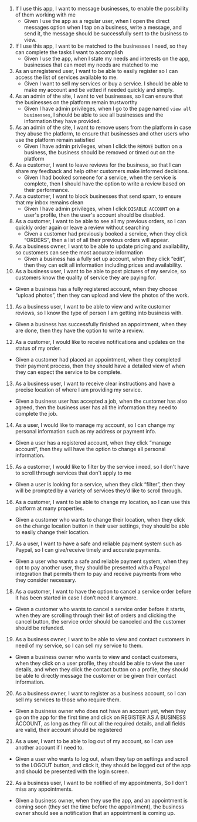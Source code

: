 1. If I use this app, I want to message businesses, to enable the possibility of them working with me
   * Given I use the app as a regular user, when I open the direct messages option when I tap on a business, write a message, and send it, the message should be successfully sent to the business to view.
2. If I use this app, I want to be matched to the businesses I need, so they can complete the tasks I want to accomplish
   * Given I use the app, when I state my needs and interests on the app, businesses that can meet my needs are matched to me
3. As an unregistered user, I want to be able to easily register so I can access the list of services available to me. 
   * Given I want to sell my services or buy a service. I should be able to make my account and be vetted if needed quickly and simply.
4. As an admin of the site, I want to vet businesses, so I can ensure that the businesses on the platform remain trustworthy
   * Given I have admin privileges, when I go to the page named `view all businesses`, I should be able to see all businesses and the information they have provided.
5. As an admin of the site, I want to remove users from the platform in case they abuse the platform, to ensure that businesses and other users who use the platform remain satisfied
   * Given I have admin privileges, when I click the `REMOVE` button on a business, the business should be removed or timed out on the platform
6. As a customer, I want to leave reviews for the business, so that I can share my feedback and help other customers make informed decisions.  
   * Given I had booked someone for a service, when the service is complete, then I should have the option to write a review based on their performance.
7. As a customer, I want to block businesses that send spam, to ensure that my inbox remains clean
   * Given I have admin privileges, when I click `DISABLE ACCOUNT` on a user's profile, then the user's account should be disabled.
8. As a customer, I want to be able to see all my previous orders, so I can quickly order again or leave a review without searching
   * Given a customer had previously booked a service, when they click “ORDERS”, then a list of all their previous orders will appear.
9. As a business owner, I want to be able to update pricing and availability, so customers can see the most accurate information
   * Given a business has a fully set up account, when they click “edit”, then they can edit all information including prices and availability.
10. As a business user, I want to be able to post pictures of my service, so customers know the quality of service they are paying for.
   * Given a business has a fully registered account, when they choose “upload photos”, then they can upload and view the photos of the work.
11. As a business user, I want to be able to view and write customer reviews, so I know the type of person I am getting into business with.
   * Given a business has successfully finished an appointment, when they are done, then they have the option to write a review.
12. As a customer, I would like to receive notifications and updates on the status of my order.
   * Given a customer had placed an appointment, when they completed their payment process, then they should have a detailed view of when they can expect the service to be complete.
13. As a business user, I want to receive clear instructions and have a precise location of where I am providing my service.
   * Given a business user has accepted a job, when the customer has also agreed, then the business user has all the information they need to complete the job.
14. As a user, I would like to manage my account, so I can change my personal information such as my address or payment info.
   * Given a user has a registered account, when they click “manage account”, then they will have the option to change all personal information.
15. As a customer, I would like to filter by the service i need, so I don't have to scroll through services that don't apply to me
   * Given a user is looking for a service, when they click “filter”, then they will be prompted by a variety of services they’d like to scroll through.
16. As a customer, I want to be able to change my location, so I can use this platform at many properties.
   * Given a customer who wants to change their location, when they click on the change location button in their user settings, they should be able to easily change their location.
17. As a user, I want to have a safe and reliable payment system such as Paypal, so I can give/receive timely and accurate payments.
   * Given a user who wants a safe and reliable payment system, when they opt to pay another user, they should be presented with a Paypal integration that permits them to pay and receive payments from who they consider necessary.
18. As a customer, I want to have the option to cancel a service order before it has been started in case I don’t need it anymore. 
   * Given a customer who wants to cancel a service order before it starts, when they are scrolling through their list of orders and clicking the cancel button, the service order should be canceled and the customer should be refunded.
19. As a business owner, I want to be able to view and contact customers in need of my service, so I can sell my service to them.
   * Given a business owner who wants to view and contact customers, when they click on a user profile, they should be able to view the user details, and when they click the contact button on a profile, they should be able to directly message the customer or be given their contact information.
20. As a business owner, I want to register as a business account, so I can sell my services to those who require them.
   * Given a business owner who does not have an account yet, when they go on the app for the first time and click on REGISTER AS A BUSINESS ACCOUNT, as long as they fill out all the required details, and all fields are valid, their account should be registered
21. As a user, I want to be able to log out of my account, so I can use another account if I need to.
   * Given a user who wants to log out, when they tap on settings and scroll to the LOGOUT button, and click it, they should be logged out of the app and should be presented with the login screen.
22. As a business user, I want to be notified of my appointments, So I don’t miss any appointments.
   * Given a business owner, when they use the app, and an appointment is coming soon (they set the time before the appointment), the business owner should see a notification that an appointment is coming up.
